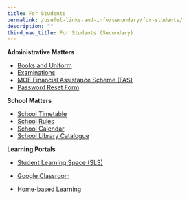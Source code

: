 ```yaml
---
title: For Students
permalink: /useful-links-and-info/secondary/for-students/
description: ""
third_nav_title: For Students (Secondary)
---
```

**Administrative Matters**

*   [Books and Uniform](/useful-links-and-info/secondary/for-students/books-and-uniform/)
*   [Examinations](https://sites.google.com/moe.edu.sg/mshs-exam-matters/home)
*   [MOE Financial Assistance Scheme (FAS)](https://www.moe.gov.sg/financial-matters/financial-assistance)
*   [Password Reset Form](http://go.gov.sg/mshspwdreset)

  

**School Matters**

*   [School Timetable](/useful-links-and-info/secondary/for-students/school-timetable/)
*   [School Rules](/files/Useful%20Links%20and%20Info/Secondary/2020_MSHS_Marist%20Companion_Code%20of%20Conduct_Rules.pdf)
*   [School Calendar](https://calendar.google.com/calendar/embed?src=c_i7c7e2cj7583s1j1v8ompfgpqc%40group.calendar.google.com&ctz=Asia%2FSingapore)
*   [School Library Catalogue](https://schoolibrary.moe.edu.sg/marisstellahigh/)

  

**Learning Portals**

*   [Student Learning Space (SLS)](https://vle.learning.moe.edu.sg/)  
    
*   [Google Classroom](http://classroom.google.com/)
*   [Home-based Learning](https://sites.google.com/moe.edu.sg/mshshbl/home)